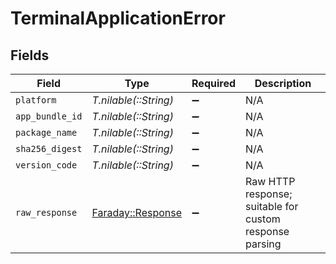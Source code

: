 # TerminalApplicationError


## Fields

| Field                                                                       | Type                                                                        | Required                                                                    | Description                                                                 |
| --------------------------------------------------------------------------- | --------------------------------------------------------------------------- | --------------------------------------------------------------------------- | --------------------------------------------------------------------------- |
| `platform`                                                                  | *T.nilable(::String)*                                                       | :heavy_minus_sign:                                                          | N/A                                                                         |
| `app_bundle_id`                                                             | *T.nilable(::String)*                                                       | :heavy_minus_sign:                                                          | N/A                                                                         |
| `package_name`                                                              | *T.nilable(::String)*                                                       | :heavy_minus_sign:                                                          | N/A                                                                         |
| `sha256_digest`                                                             | *T.nilable(::String)*                                                       | :heavy_minus_sign:                                                          | N/A                                                                         |
| `version_code`                                                              | *T.nilable(::String)*                                                       | :heavy_minus_sign:                                                          | N/A                                                                         |
| `raw_response`                                                              | [Faraday::Response](https://www.rubydoc.info/gems/faraday/Faraday/Response) | :heavy_minus_sign:                                                          | Raw HTTP response; suitable for custom response parsing                     |